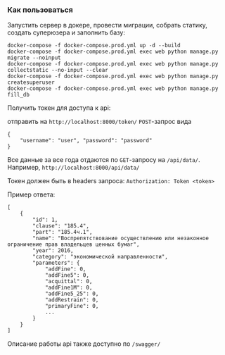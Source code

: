 ### Как пользоваться

Запустить сервер в докере, провести миграции, собрать статику, создать суперюзера и заполнить базу:

```
docker-compose -f docker-compose.prod.yml up -d --build
docker-compose -f docker-compose.prod.yml exec web python manage.py migrate --noinput
docker-compose -f docker-compose.prod.yml exec web python manage.py collectstatic --no-input --clear
docker-compose -f docker-compose.prod.yml exec web python manage.py createsuperuser
docker-compose -f docker-compose.prod.yml exec web python manage.py fill_db
```

Получить токен для доступа к api:

отправить на `http://localhost:8000/token/` `POST`-запрос вида 

```
{
    "username": "user", "password": "password"
}
```

Все данные за все года отдаются по `GET`-запросу на `/api/data/`. Например, `http://localhost:8000/api/data/`

Токен должен быть в headers запроса: `Authorization: Token <token>`

Пример ответа:

```
[
    {
        "id": 1,
        "clause": "185.4",
        "part": "185.4ч.1",
        "name": "Воспрепятствование осуществлению или незаконное ограничение прав владельцев ценных бумаг",
        "year": 2016,
        "category": "экономической направленности",
        "parameters": {
            "addFine": 0,
            "addFine5": 0,
            "acquittal": 0,
            "addFine1M": 0,
            "addFine5_25": 0,
            "addRestrain": 0,
            "primaryFine": 0,
            ...
        }
    }
]
```

Описание работы api также доступно по `/swagger/`
